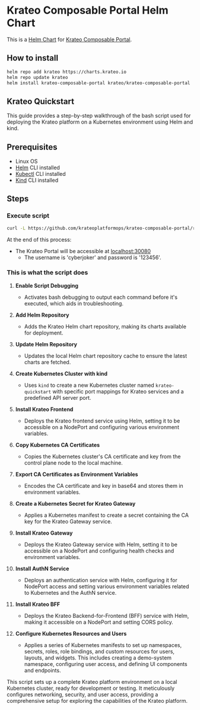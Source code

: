 # Krateo Composable Portal Helm Chart

This is a [Helm Chart](https://helm.sh/docs/topics/charts/) for [Krateo Composable Portal](https://github.com/krateoplatformops/krateo-composable-portal).

## How to install

```sh
helm repo add krateo https://charts.krateo.io
helm repo update krateo
helm install krateo-composable-portal krateo/krateo-composable-portal
```

## Krateo Quickstart

This guide provides a step-by-step walkthrough of the bash script used for deploying the Krateo platform on a Kubernetes environment using Helm and kind.

## Prerequisites

- Linux OS
- [Helm](https://helm.sh/docs/intro/install/) CLI installed
- [Kubectl](https://kubernetes.io/docs/tasks/tools/#kubectl) CLI installed
- [Kind](https://kind.sigs.k8s.io/docs/user/quick-start/#installation) CLI installed

## Steps

### Execute script

```sh
curl -L https://github.com/krateoplatformops/krateo-composable-portal/releases/latest/download/kind.sh | sh
```

At the end of this process:
- The Krateo Portal will be accessible at [localhost:30080](http://localhost:30080)
  - The username is 'cyberjoker' and password is '123456'.

### This is what the script does

1. **Enable Script Debugging**
   - Activates bash debugging to output each command before it's executed, which aids in troubleshooting.

2. **Add Helm Repository**
   - Adds the Krateo Helm chart repository, making its charts available for deployment.

3. **Update Helm Repository**
   - Updates the local Helm chart repository cache to ensure the latest charts are fetched.

4. **Create Kubernetes Cluster with kind**
   - Uses `kind` to create a new Kubernetes cluster named `krateo-quickstart` with specific port mappings for Krateo services and a predefined API server port.

5. **Install Krateo Frontend**
   - Deploys the Krateo frontend service using Helm, setting it to be accessible on a NodePort and configuring various environment variables.

6. **Copy Kubernetes CA Certificates**
   - Copies the Kubernetes cluster's CA certificate and key from the control plane node to the local machine.

7. **Export CA Certificates as Environment Variables**
   - Encodes the CA certificate and key in base64 and stores them in environment variables.

8. **Create a Kubernetes Secret for Krateo Gateway**
   - Applies a Kubernetes manifest to create a secret containing the CA key for the Krateo Gateway service.

9. **Install Krateo Gateway**
   - Deploys the Krateo Gateway service with Helm, setting it to be accessible on a NodePort and configuring health checks and environment variables.

10. **Install AuthN Service**
    - Deploys an authentication service with Helm, configuring it for NodePort access and setting various environment variables related to Kubernetes and the AuthN service.

11. **Install Krateo BFF**
    - Deploys the Krateo Backend-for-Frontend (BFF) service with Helm, making it accessible on a NodePort and setting CORS policy.

12. **Configure Kubernetes Resources and Users**
    - Applies a series of Kubernetes manifests to set up namespaces, secrets, roles, role bindings, and custom resources for users, layouts, and widgets. This includes creating a demo-system namespace, configuring user access, and defining UI components and endpoints.

This script sets up a complete Krateo platform environment on a local Kubernetes cluster, ready for development or testing. It meticulously configures networking, security, and user access, providing a comprehensive setup for exploring the capabilities of the Krateo platform.
